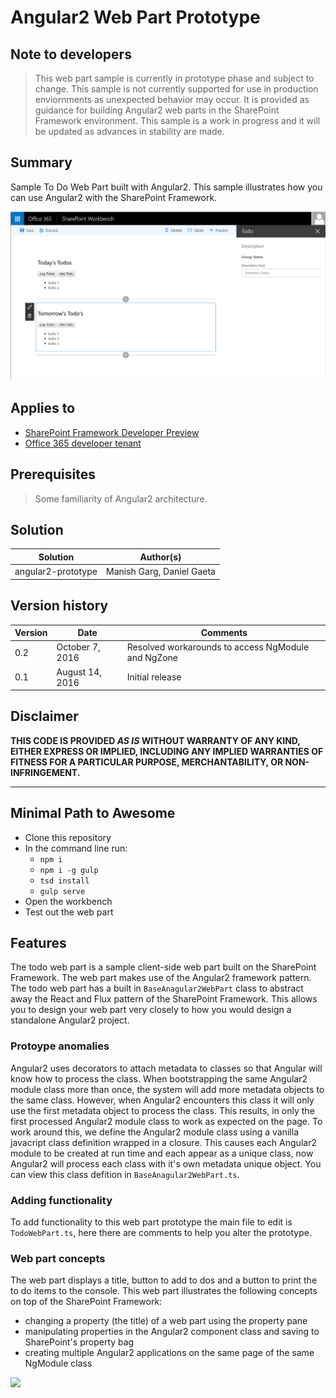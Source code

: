 #  Angular2 Web Part Prototype

## Note to developers
> This web part sample is currently in prototype phase and subject to change.
This sample is not currently supported for use in production enviornments as unexpected behavior may occur.
It is provided as guidance for building Angular2 web parts in the SharePoint Framework environment.
This sample is a work in progress and it will be updated as advances in stability are made.

## Summary
Sample To Do Web Part built with Angular2. This sample illustrates how you can use Angular2 with the SharePoint Framework.

![Sample of the search web part](./assets/preview.png)

## Applies to

* [SharePoint Framework Developer Preview](http://dev.office.com/sharepoint/docs/spfx/sharepoint-framework-overview)
* [Office 365 developer tenant](http://dev.office.com/sharepoint/docs/spfx/set-up-your-developer-tenant)

## Prerequisites

> Some familiarity of Angular2 architecture.

## Solution

Solution|Author(s)
--------|---------
angular2-prototype | Manish Garg, Daniel Gaeta

## Version history

Version|Date|Comments
-------|----|--------
0.2|October 7, 2016|Resolved workarounds to access NgModule and NgZone
0.1|August 14, 2016|Initial release

## Disclaimer
**THIS CODE IS PROVIDED *AS IS* WITHOUT WARRANTY OF ANY KIND, EITHER EXPRESS OR IMPLIED, INCLUDING ANY IMPLIED WARRANTIES OF FITNESS FOR A PARTICULAR PURPOSE, MERCHANTABILITY, OR NON-INFRINGEMENT.**

---

## Minimal Path to Awesome

- Clone this repository
- In the command line run:
  - `npm i`
  - `npm i -g gulp`
  - `tsd install`
  - `gulp serve`
- Open the workbench
- Test out the web part

## Features
The todo web part is a sample client-side web part built on the SharePoint Framework. The web part makes use of the Angular2 framework pattern.
The todo web part has a built in `BaseAnagular2WebPart` class to abstract away the React and Flux pattern of the SharePoint Framework.
This allows you to design your web part very closely to how you would design a standalone Angular2 project.

### Protoype anomalies
Angular2 uses decorators to attach metadata to classes so that Angular will know how to process the class.
When bootstrapping the same Angular2 module class more than once, the system will add more metadata objects to the same class.
However, when Angular2 encounters this class it will only use the first metadata object to process the class.
This results, in only the first processed Angular2 module class to work as expected on the page.
To work around this, we define the Angular2 module class using a vanilla javacript class definition wrapped in a closure.
This causes each Angular2 module to be created at run time and each appear as a unique class, now Angular2 will process each class with it's own metadata unique object.
You can view this class defition in `BaseAnagular2WebPart.ts`.

### Adding functionality
To add functionality to this web part prototype the main file to edit is `TodoWebPart.ts`, here there are comments to help you alter the prototype.

### Web part concepts
The web part displays a title, button to add to dos and a button to print the to do items to the console.
This web part illustrates the following concepts on top of the SharePoint Framework:

- changing a property (the title) of a web part using the property pane
- manipulating properties in the Angular2 component class and saving to SharePoint's property bag
- creating multiple Angular2 applications on the same page of the same NgModule class

<img src="https://telemetry.sharepointpnp.com/sp-dev-fx-webparts/samples/readme-template" />